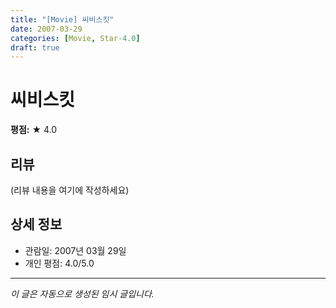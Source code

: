 ```yaml
---
title: "[Movie] 씨비스킷"
date: 2007-03-29
categories: [Movie, Star-4.0]
draft: true
---
```


# 씨비스킷

**평점:** ★ 4.0

## 리뷰

(리뷰 내용을 여기에 작성하세요)

## 상세 정보

- 관람일: 2007년 03월 29일
- 개인 평점: 4.0/5.0

---

*이 글은 자동으로 생성된 임시 글입니다.*
